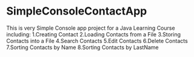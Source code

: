 # SimpleConsoleContactApp
This is very Simple Console app project for a Java Learning Course including:
1.Creating Contact
2.Loading Contacts from a File
3.Storing Contacts into a File
4.Search Contacts
5.Edit Contacts
6.Delete Contacts
7.Sorting Contacts by Name
8.Sorting Contacts by LastName

